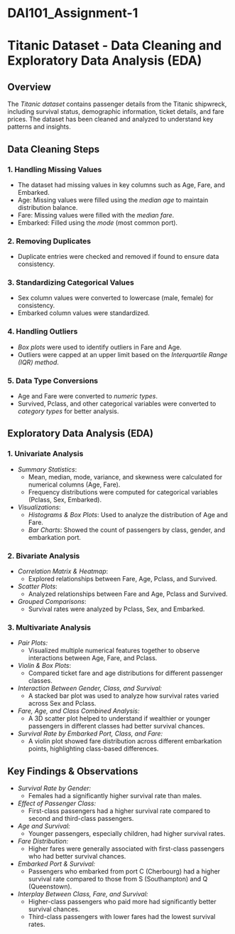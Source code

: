 # DAI101_Assignment-1

# Titanic Dataset - Data Cleaning and Exploratory Data Analysis (EDA)

## Overview
The *Titanic dataset* contains passenger details from the Titanic shipwreck, including survival status, demographic information, ticket details, and fare prices. The dataset has been cleaned and analyzed to understand key patterns and insights.

## Data Cleaning Steps
### 1. Handling Missing Values
- The dataset had missing values in key columns such as Age, Fare, and Embarked.
- Age: Missing values were filled using the *median age* to maintain distribution balance.
- Fare: Missing values were filled with the *median fare*.
- Embarked: Filled using the *mode* (most common port).

### 2. Removing Duplicates
- Duplicate entries were checked and removed if found to ensure data consistency.

### 3. Standardizing Categorical Values
- Sex column values were converted to lowercase (male, female) for consistency.
- Embarked column values were standardized.

### 4. Handling Outliers
- *Box plots* were used to identify outliers in Fare and Age.
- Outliers were capped at an upper limit based on the *Interquartile Range (IQR) method*.

### 5. Data Type Conversions
- Age and Fare were converted to *numeric types*.
- Survived, Pclass, and other categorical variables were converted to *category types* for better analysis.

## Exploratory Data Analysis (EDA)

### 1. Univariate Analysis
- *Summary Statistics*:
  - Mean, median, mode, variance, and skewness were calculated for numerical columns (Age, Fare).
  - Frequency distributions were computed for categorical variables (Pclass, Sex, Embarked).
- *Visualizations*:
  - *Histograms & Box Plots*: Used to analyze the distribution of Age and Fare.
  - *Bar Charts*: Showed the count of passengers by class, gender, and embarkation port.

### 2. Bivariate Analysis
- *Correlation Matrix & Heatmap*:
  - Explored relationships between Fare, Age, Pclass, and Survived.
- *Scatter Plots*:
  - Analyzed relationships between Fare and Age, Pclass and Survived.
- *Grouped Comparisons*:
  - Survival rates were analyzed by Pclass, Sex, and Embarked.

### 3. Multivariate Analysis
- *Pair Plots:*
  - Visualized multiple numerical features together to observe interactions between Age, Fare, and Pclass.
- *Violin & Box Plots*:
  - Compared ticket fare and age distributions for different passenger classes.
- *Interaction Between Gender, Class, and Survival:*
  - A stacked bar plot was used to analyze how survival rates varied across Sex and Pclass.
- *Fare, Age, and Class Combined Analysis:*
  - A 3D scatter plot helped to understand if wealthier or younger passengers in different classes had better survival chances.
- *Survival Rate by Embarked Port, Class, and Fare:*
  - A violin plot showed fare distribution across different embarkation points, highlighting class-based differences.

## Key Findings & Observations
- *Survival Rate by Gender:*
  - Females had a significantly higher survival rate than males.
- *Effect of Passenger Class:*
  - First-class passengers had a higher survival rate compared to second and third-class passengers.
- *Age and Survival:*
  - Younger passengers, especially children, had higher survival rates.
- *Fare Distribution:*
  - Higher fares were generally associated with first-class passengers who had better survival chances.
- *Embarked Port & Survival:*
  - Passengers who embarked from port C (Cherbourg) had a higher survival rate compared to those from S (Southampton) and Q (Queenstown).
- *Interplay Between Class, Fare, and Survival:*
  - Higher-class passengers who paid more had significantly better survival chances.
  - Third-class passengers with lower fares had the lowest survival rates.
